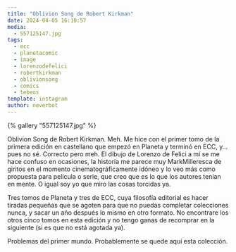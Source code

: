 ```yaml
---
title: "Oblivion Song de Robert Kirkman"
date: 2024-04-05 16:10:57
media: 
  - 557125147.jpg
tags: 
  - ecc
  - planetacomic
  - image
  - lorenzodefelici
  - robertkirkman
  - oblivionsong
  - comics
  - tebeos
template: instagram
author: neverbot
---
```


{% gallery "557125147.jpg" %}

Oblivion Song de Robert Kirkman. Meh. Me hice con el primer tomo de la primera edición en castellano que empezó en Planeta y terminó en ECC, y… pues no sé. Correcto pero meh. El dibujo de Lorenzo de Felici a mí se me hace confuso en ocasiones, la historia me parece muy MarkMilleresca de giritos en el momento cinematográficamente idóneo y lo veo más como propuesta para película o serie, que creo que es lo que los autores tenían en mente. O igual soy yo que miro las cosas torcidas ya.

Tres tomos de Planeta y tres de ECC, cuya filosofía editorial es hacer tiradas pequeñas que se agoten para que no puedas completar colecciones nunca, y sacar un año después lo mismo en otro formato. No encontrare los otros cinco tomos en esta edición y no tengo ganas de recomprar en la siguiente (si es que no está agotada ya).

Problemas del primer mundo. Probablemente se quede aquí esta colección.
